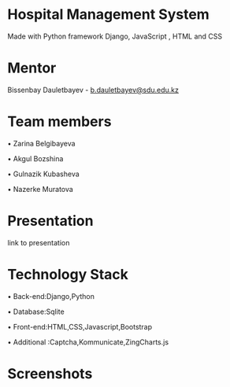 # Hospital Management System
Made with Python framework Django, JavaScript , HTML and CSS


# Mentor
Bissenbay Dauletbayev - b.dauletbayev@sdu.edu.kz

# Team members
•	Zarina Belgibayeva

•	Akgul Bozshina

•	Gulnazik Kubasheva

•	Nazerke Muratova


# Presentation
link to presentation

# Technology Stack
•	Back-end:Django,Python

•	Database:Sqlite

•	Front-end:HTML,CSS,Javascript,Bootstrap

•	Additional :Captcha,Kommunicate,ZingCharts.js


# Screenshots
